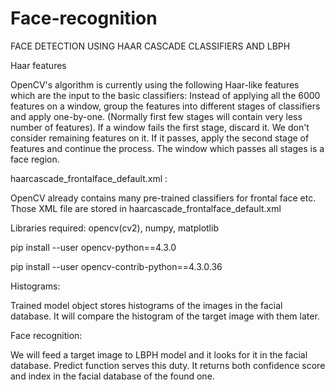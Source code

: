 # Face-recognition
FACE DETECTION USING HAAR CASCADE CLASSIFIERS AND LBPH


Haar features

OpenCV's algorithm is currently using the following Haar-like features which are the input to the basic classifiers:
Instead of applying all the 6000 features on a window, group the features into different stages of classifiers and apply one-by-one. (Normally first few stages will contain very less number of features). If a window fails the first stage, discard it. We don't consider remaining features on it. If it passes, apply the second stage of features and continue the process. The window which passes all stages is a face region.

haarcascade_frontalface_default.xml :

OpenCV already contains many pre-trained classifiers for frontal face etc. Those XML file are stored in haarcascade_frontalface_default.xml  


Libraries required: opencv(cv2), numpy, matplotlib

pip install --user opencv-python==4.3.0

pip install --user opencv-contrib-python==4.3.0.36

Histograms:

Trained model object stores histograms of the images in the facial database. It will compare the histogram of the target image with them later.

Face recognition:

We will feed a target image to LBPH model and it looks for it in the facial database. Predict function serves this duty. It returns both confidence score and index in the facial database of the found one.


